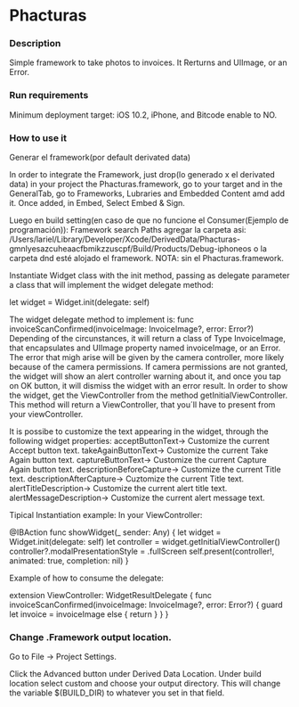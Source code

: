 #  Phacturas

### Description

Simple framework to take photos to invoices. It Rerturns and UIImage, or an Error.

### Run requirements

Minimum deployment target: iOS 10.2, iPhone, and Bitcode enable to NO.

### How to use it

Generar el framework(por default derivated data)

In order to integrate the Framework, just drop(lo generado x el derivated data) in your project the Phacturas.framework, go to your target and in the GeneralTab, go to Frameworks, Lubraries and Embedded Content amd add it. Once added, in Embed, Select Embed & Sign.

Luego en build setting(en caso de que no funcione el Consumer(Ejemplo de programación)):
Framework search Paths agregar la carpeta asi:
    /Users/lariel/Library/Developer/Xcode/DerivedData/Phacturas-gmnlyesazcuheaacfbmikzzuscpf/Build/Products/Debug-iphoneos o la carpeta dnd esté alojado el framework.
NOTA: sin el Phacturas.framework.
    

Instantiate Widget class with the init method,  passing  as delegate parameter a class that will implement the widget delegate method:

let widget = Widget.init(delegate: self)

The widget delegate method to implement is: 
func invoiceScanConfirmed(invoiceImage: InvoiceImage?, error: Error?)
Depending of the circunstances, it will return a class of Type InvoiceImage, that encapsulates and UIImage property named invoiceImage, or an Error. The error that migh arise will be given by the camera controller, more likely because of the camera permissions. If camera permissions are not granted, the widget will show an alert controller warning about it, and once you tap on OK button, it will dismiss the widget with an error result.
In order to show the widget, get the ViewController from the method getInitialViewController. This method will return a ViewController, that you´ll have to present from your viewController.

It is possibe to customize the text appearing in the widget, through the following widget properties:
acceptButtonText-> Customize the current Accept button text.
takeAgainButtonText-> Customize the current Take Again button text.
captureButtonText-> Customize the current Capture Again button text.
descriptionBeforeCapture-> Customize the current Title text.
descriptionAfterCapture-> Cuztomize the current Title text.
alertTitleDescription-> Customize the current alert title text.
alertMessageDescription-> Customize the current alert message text.

Tipical Instantiation example:
In your ViewController:

@IBAction func showWidget(_ sender: Any) {
    let widget = Widget.init(delegate: self)
    let controller = widget.getInitialViewController()
    controller?.modalPresentationStyle = .fullScreen
    self.present(controller!, animated: true, completion: nil)
}

Example of how to consume the delegate:

extension ViewController: WidgetResultDelegate {
    func invoiceScanConfirmed(invoiceImage: InvoiceImage?, error: Error?) {
        guard let invoice = invoiceImage else { return }
    }
}

### Change .Framework output location.

Go to File -> Project Settings.

Click the Advanced button under Derived Data Location. Under build location select custom and choose your output directory. This will change the variable $(BUILD_DIR) to whatever you set in that field.




